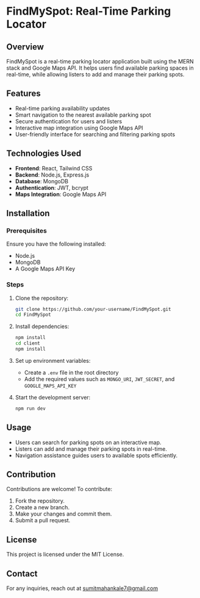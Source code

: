 # FindMySpot: Real-Time Parking Locator

## Overview

FindMySpot is a real-time parking locator application built using the MERN stack and Google Maps API. It helps users find available parking spaces in real-time, while allowing listers to add and manage their parking spots.

## Features

- Real-time parking availability updates
- Smart navigation to the nearest available parking spot
- Secure authentication for users and listers
- Interactive map integration using Google Maps API
- User-friendly interface for searching and filtering parking spots

## Technologies Used

- **Frontend**: React, Tailwind CSS
- **Backend**: Node.js, Express.js
- **Database**: MongoDB
- **Authentication**: JWT, bcrypt
- **Maps Integration**: Google Maps API

## Installation

### Prerequisites

Ensure you have the following installed:

- Node.js
- MongoDB
- A Google Maps API Key

### Steps

1. Clone the repository:

   ```sh
   git clone https://github.com/your-username/FindMySpot.git
   cd FindMySpot
   ```

2. Install dependencies:

   ```sh
   npm install
   cd client
   npm install
   ```

3. Set up environment variables:

   - Create a `.env` file in the root directory
   - Add the required values such as `MONGO_URI`, `JWT_SECRET`, and `GOOGLE_MAPS_API_KEY`

4. Start the development server:

   ```sh
   npm run dev
   ```

## Usage

- Users can search for parking spots on an interactive map.
- Listers can add and manage their parking spots in real-time.
- Navigation assistance guides users to available spots efficiently.

## Contribution

Contributions are welcome! To contribute:

1. Fork the repository.
2. Create a new branch.
3. Make your changes and commit them.
4. Submit a pull request.

## License

This project is licensed under the MIT License.

## Contact

For any inquiries, reach out at sumitmahankale7@gmail.com
